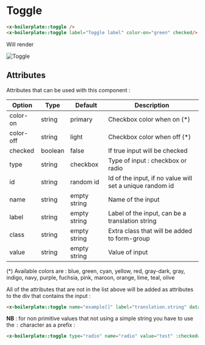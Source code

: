 # Toggle

```html
<x-boilerplate::toggle />
<x-boilerplate::toggle label="Toggle label" color-on="green" checked/>
```

Will render

<img :src="$withBase('/assets/img/toggle.png')" alt="Toggle">

## Attributes

Attributes that can be used with this component :

| Option | Type | Default | Description |
| --- | --- | --- | --- |
| color-on | string | primary | Checkbox color when on (*) |
| color-off | string | light | Checkbox color when off (*) |
| checked | boolean | false | If true input will be checked |
| type | string | checkbox | Type of input : checkbox or radio |
| id | string | random id | Id of the input, if no value will set a unique random id |
| name | string | empty string | Name of the input |
| label | string | empty string | Label of the input, can be a translation string |
| class | string | empty string | Extra class that will be added to form-group |
| value | string | empty string | Value of input |

(\*) Available colors are : blue, green, cyan, yellow, red, gray-dark, gray, indigo, navy, purple, fuchsia, pink, maroon, orange, lime, teal, olive

All of the attributes that are not in the list above will be added as attributes to the div that contains the input :

```html
<x-boilerplate::toggle name="example[]" label="translation.string" data-toggle="tooltip" data-title="Tooltip content" />
```

**NB** : for non primitive values that not using a simple string you have to use the `:` character as a prefix :

```html
<x-boilerplate::toggle type="radio" name="radio" value="test" :checked="$value === 'test'" />
```